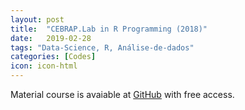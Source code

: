 ```yaml
---
layout: post
title:  "CEBRAP.Lab in R Programming (2018)"
date:   2019-02-28
tags: "Data-Science, R, Análise-de-dados"
categories: [Codes]
icon: icon-html
---
```


Material course is avaiable at [GitHub](https://github.com/thiagomeireles/cebrap_lab_programacao_r) with free access.
